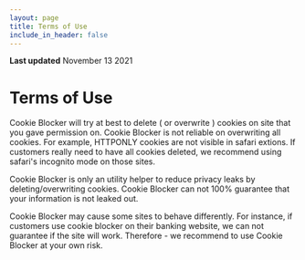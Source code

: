 ```yaml
---
layout: page
title: Terms of Use
include_in_header: false
---
```


**Last updated**
November 13 2021


# Terms of Use

Cookie Blocker will try at best to delete ( or overwrite ) cookies on site that you gave permission on.
Cookie Blocker is not reliable on overwriting all cookies.
For example, HTTPONLY cookies are not visible in safari extions.
If customers really need to have all cookies deleted, we recommend using safari's incognito mode on those sites.

Cookie Blocker is only an utility helper to reduce privacy leaks by deleting/overwriting cookies.
Cookie Blocker can not 100% guarantee that your information is not leaked out.

Cookie Blocker may cause some sites to behave differently.
For instance, if customers use cookie blocker on their banking website, we can not guarantee if the site will work.
Therefore - we recommend to use Cookie Blocker at your own risk.


